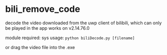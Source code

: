 # bili_remove_code
decode the video downloaded from the uwp client of bilibili, which can only be played in the app
works on v2.14.76.0

module required: sys
usage: 
```python biliDecode.py [filename]```

or drag the video file into the .exe
